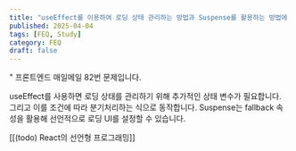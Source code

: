 ```yaml
---
title: "useEffect를 이용하여 로딩 상태 관리하는 방법과 Suspense를 활용하는 방법에 대한 차이점을 설명해주세요."
published: 2025-04-04
tags: [FEQ, Study]
category: FEQ
draft: false
---
```

" 프론트엔드 매일메일 82번 문제입니다.

useEffect를 사용하면 로딩 상태를 관리하기 위해 추가적인 상태 변수가 필요합니다. 그리고 이를 조건에 따라 분기처리하는 식으로 동작합니다.
Suspense는 fallback 속성을 활용해 선언적으로 로딩 UI를 설정할 수 있습니다. 

[[(todo) React의 선언형 프로그래밍]]